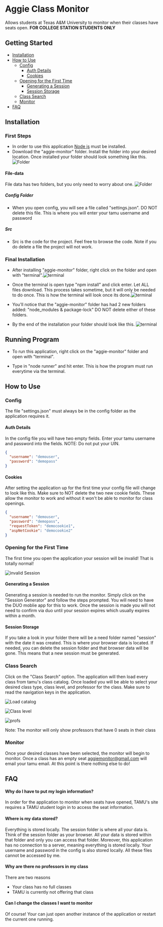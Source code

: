 
# Aggie Class Monitor

Allows students at Texas A&M University to monitor when their classes have seats open. **FOR COLLEGE STATION STUDENTS ONLY**
## Getting Started

- [Installation](#Installation)
- [How to Use](#How-to-Use)
  - [Config](#config)
      - [Auth Details](#auth-details)
      - [Cookies](#cookies)
  - [Opening for the First Time](#opening-for-the-first-time)
    - [Generating a Session](#generating-a-session)
    - [Session Storage](#session-storage)
  - [Class Search](#class-search)
  - [Monitor](#monitor)
- [FAQ](#FAQ)

## Installation

### First Steps

- In order to use this application [Node js](https://nodejs.org/en/) must be installed. 
- Download the "aggie-monitor" folder. Install the folder into your desired location. Once installed your folder should look something like this. ![ Folder](https://i.gyazo.com/fef3d793a29e898422dcb63159db96ff.png)

#### File-data
File data has two folders, but you only need to worry about one. ![ Folder](https://i.gyazo.com/8dfa7c9dc3b8c6c1213e367910bc0172.png)

##### Config Folder
- When you open config, you will see a file called "settings.json". DO NOT delete this file. This is where you will enter your tamu username and password

##### Src
- Src is the code for the project. Feel free to browse the code. Note if you do delete a file the project will not work.

### Final Installation
- After installing "aggie-monitor" folder, right click on the folder and open with "terminal".![ terminal](https://i.gyazo.com/b857f097eeb08fc9c52b4bda3eabdda5.png)

- Once the terminal is open type "npm install" and click enter. Let ALL files download. This process takes sometime, but it will only be needed to do once. This is how the terminal will look once its done.![ terminal](https://i.gyazo.com/e086e005e8fff6a35442620e64d4d813.png)

- You'll notice that the "aggie-monitor" folder has had 2 new folders added: "node_modules & package-lock" DO NOT delete either of these folders.

- By the end of the installation your folder should look like this. ![ terminal](https://i.gyazo.com/46c21afdfc68edee58ec7c5f8524c001.png)



## Running Program

- To run this application, right click on the "aggie-monitor" folder and open with "terminal".

- Type in "node runner" and hit enter. This is how the program must run everytime via the terminal.
## How to Use

### Config

The file "settings.json" must always be in the config folder as the application requires it.

#### Auth Details
In the config file you will have two empty fields. Enter your tamu username and password into the fields. NOTE: Do not put your UIN.
```json
{
  "username": "demouser",
  "password": "demopass"
}
```

#### Cookies
After setting the application up for the first time your config file will change to look like this. Make sure to NOT delete the two new cookie fields. These allow the monitor to work and without it won't be able to monitor for class openings.
```json
{
  "username": "demouser",
  "password": "demopass",
  "requestToken": "democookie1",
  "aspNetCookie": "democookie2"
}
```

### Opening for the First Time
The first time you open the application your session will be invalid! That is totally normal!


![invalid Session](https://i.gyazo.com/5fb2e5d26933d8082298ee6b71a48256.png)

#### Generating a Session
Generating a session is needed to run the monitor. Simply click on the "Session Generator" and follow the steps prompted. You will need to have the DUO moblie app for this to work. Once the session is made you will not need to confirm via duo until your session expires which usually expires within a month.

#### Session Storage
If you take a look in your folder there will be a need folder named "session" with the date it was created. This is where your browser data is located. If needed, you can delete the session folder and that browser data will be gone. This means that a new session must be generated.

### Class Search
Click on the "Class Search" option. The application will then load every class from tamu's class catalog. Once loaded you will be able to select your desired class type, class level, and professor for the class. Make sure to read the navigation keys in the application.

![Load catalog](https://i.gyazo.com/1e65fffb0a09b5e73963b1282a07ba6a.png)

![Class level](https://i.gyazo.com/e022329df4989ef8ac26871278709315.png)

![profs](https://i.gyazo.com/7bfac0c7c9ba8ee5ccac379c9ce5315d.png)

Note: The monitor will only show professors that have 0 seats in their class

### Monitor
Once your desired classes have been selected, the monitor will begin to monitor. Once a class has an empty seat aggiemonitor@gmail.com will email your tamu email. At this point is there nothing else to do!


## FAQ

#### Why do I have to put my login information?

In order for the application to monitor when seats have opened, TAMU's site requires a TAMU student login in to access the seat information.

#### Where is my data stored?

Everything is stored locally. The session folder is where all your data is. Think of the session folder as your browser. All your data is stored within that folder and only you can access that folder. Moreover, this application has no connection to a server, meaning everything is stored locally. Your username and password in the config is also stored locally. All these files cannot be accessed by me.

#### Why are there no professors in my class

There are two reasons
 - Your class has no full classes
 - TAMU is currently not offering that class

#### Can I change the classes I want to monitor

Of course! Your can just open another instance of the application or restart the current one running.

